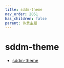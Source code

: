 ```yaml
---
title: sddm-theme
nav_order: 2051
has_children: false
parent: 佈景主題
---
```



# sddm-theme


* [sddm-theme](https://samwhelp.github.io/note-about-ubuntu/read/subject/dm/sddm/theme.html)

